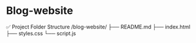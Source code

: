 # Blog-website

✅ Project Folder Structure
/blog-website/
  ├── README.md
  ├── index.html
  ├── styles.css
  └── script.js
